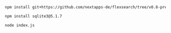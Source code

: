 ```bash
npm install git+https://github.com/nextapps-de/flexsearch/tree/v0.8-preview
```
```bash
npm install sqlite3@5.1.7
```
```bash
node index.js
```